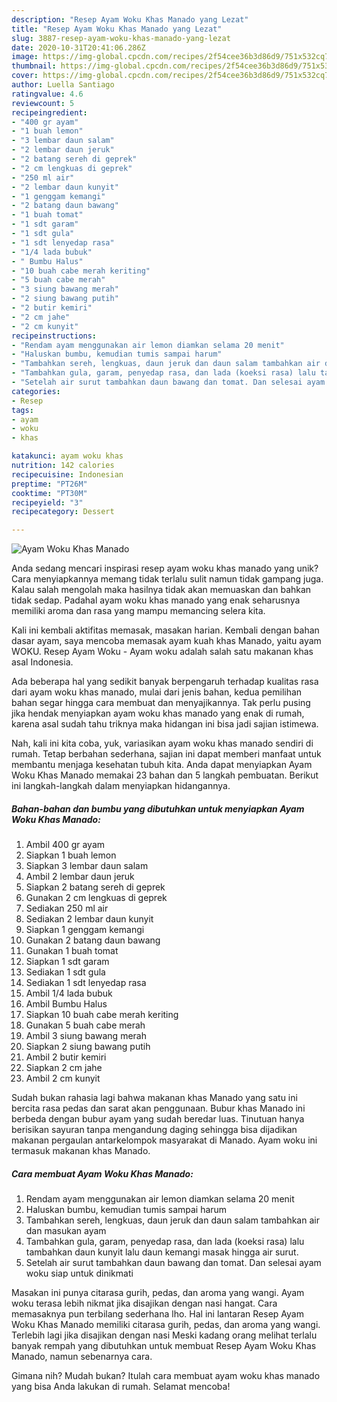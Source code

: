 ```yaml
---
description: "Resep Ayam Woku Khas Manado yang Lezat"
title: "Resep Ayam Woku Khas Manado yang Lezat"
slug: 3887-resep-ayam-woku-khas-manado-yang-lezat
date: 2020-10-31T20:41:06.286Z
image: https://img-global.cpcdn.com/recipes/2f54cee36b3d86d9/751x532cq70/ayam-woku-khas-manado-foto-resep-utama.jpg
thumbnail: https://img-global.cpcdn.com/recipes/2f54cee36b3d86d9/751x532cq70/ayam-woku-khas-manado-foto-resep-utama.jpg
cover: https://img-global.cpcdn.com/recipes/2f54cee36b3d86d9/751x532cq70/ayam-woku-khas-manado-foto-resep-utama.jpg
author: Luella Santiago
ratingvalue: 4.6
reviewcount: 5
recipeingredient:
- "400 gr ayam"
- "1 buah lemon"
- "3 lembar daun salam"
- "2 lembar daun jeruk"
- "2 batang sereh di geprek"
- "2 cm lengkuas di geprek"
- "250 ml air"
- "2 lembar daun kunyit"
- "1 genggam kemangi"
- "2 batang daun bawang"
- "1 buah tomat"
- "1 sdt garam"
- "1 sdt gula"
- "1 sdt lenyedap rasa"
- "1/4 lada bubuk"
- " Bumbu Halus"
- "10 buah cabe merah keriting"
- "5 buah cabe merah"
- "3 siung bawang merah"
- "2 siung bawang putih"
- "2 butir kemiri"
- "2 cm jahe"
- "2 cm kunyit"
recipeinstructions:
- "Rendam ayam menggunakan air lemon diamkan selama 20 menit"
- "Haluskan bumbu, kemudian tumis sampai harum"
- "Tambahkan sereh, lengkuas, daun jeruk dan daun salam tambahkan air dan masukan ayam"
- "Tambahkan gula, garam, penyedap rasa, dan lada (koeksi rasa) lalu tambahkan daun kunyit lalu daun kemangi masak hingga air surut."
- "Setelah air surut tambahkan daun bawang dan tomat. Dan selesai ayam woku siap untuk dinikmati"
categories:
- Resep
tags:
- ayam
- woku
- khas

katakunci: ayam woku khas 
nutrition: 142 calories
recipecuisine: Indonesian
preptime: "PT26M"
cooktime: "PT30M"
recipeyield: "3"
recipecategory: Dessert

---
```



![Ayam Woku Khas Manado](https://img-global.cpcdn.com/recipes/2f54cee36b3d86d9/751x532cq70/ayam-woku-khas-manado-foto-resep-utama.jpg)

Anda sedang mencari inspirasi resep ayam woku khas manado yang unik? Cara menyiapkannya memang tidak terlalu sulit namun tidak gampang juga. Kalau salah mengolah maka hasilnya tidak akan memuaskan dan bahkan tidak sedap. Padahal ayam woku khas manado yang enak seharusnya memiliki aroma dan rasa yang mampu memancing selera kita.

Kali ini kembali aktifitas memasak, masakan harian. Kembali dengan bahan dasar ayam, saya mencoba memasak ayam kuah khas Manado, yaitu ayam WOKU. Resep Ayam Woku - Ayam woku adalah salah satu makanan khas asal Indonesia.

Ada beberapa hal yang sedikit banyak berpengaruh terhadap kualitas rasa dari ayam woku khas manado, mulai dari jenis bahan, kedua pemilihan bahan segar hingga cara membuat dan menyajikannya. Tak perlu pusing jika hendak menyiapkan ayam woku khas manado yang enak di rumah, karena asal sudah tahu triknya maka hidangan ini bisa jadi sajian istimewa.


Nah, kali ini kita coba, yuk, variasikan ayam woku khas manado sendiri di rumah. Tetap berbahan sederhana, sajian ini dapat memberi manfaat untuk membantu menjaga kesehatan tubuh kita. Anda dapat menyiapkan Ayam Woku Khas Manado memakai 23 bahan dan 5 langkah pembuatan. Berikut ini langkah-langkah dalam menyiapkan hidangannya.

<!--inarticleads1-->

##### Bahan-bahan dan bumbu yang dibutuhkan untuk menyiapkan Ayam Woku Khas Manado:

1. Ambil 400 gr ayam
1. Siapkan 1 buah lemon
1. Siapkan 3 lembar daun salam
1. Ambil 2 lembar daun jeruk
1. Siapkan 2 batang sereh di geprek
1. Gunakan 2 cm lengkuas di geprek
1. Sediakan 250 ml air
1. Sediakan 2 lembar daun kunyit
1. Siapkan 1 genggam kemangi
1. Gunakan 2 batang daun bawang
1. Gunakan 1 buah tomat
1. Siapkan 1 sdt garam
1. Sediakan 1 sdt gula
1. Sediakan 1 sdt lenyedap rasa
1. Ambil 1/4 lada bubuk
1. Ambil  Bumbu Halus
1. Siapkan 10 buah cabe merah keriting
1. Gunakan 5 buah cabe merah
1. Ambil 3 siung bawang merah
1. Siapkan 2 siung bawang putih
1. Ambil 2 butir kemiri
1. Siapkan 2 cm jahe
1. Ambil 2 cm kunyit


Sudah bukan rahasia lagi bahwa makanan khas Manado yang satu ini bercita rasa pedas dan sarat akan penggunaan. Bubur khas Manado ini berbeda dengan bubur ayam yang sudah beredar luas. Tinutuan hanya berisikan sayuran tanpa mengandung daging sehingga bisa dijadikan makanan pergaulan antarkelompok masyarakat di Manado. Ayam woku ini termasuk makanan khas Manado. 

<!--inarticleads2-->

##### Cara membuat Ayam Woku Khas Manado:

1. Rendam ayam menggunakan air lemon diamkan selama 20 menit
1. Haluskan bumbu, kemudian tumis sampai harum
1. Tambahkan sereh, lengkuas, daun jeruk dan daun salam tambahkan air dan masukan ayam
1. Tambahkan gula, garam, penyedap rasa, dan lada (koeksi rasa) lalu tambahkan daun kunyit lalu daun kemangi masak hingga air surut.
1. Setelah air surut tambahkan daun bawang dan tomat. Dan selesai ayam woku siap untuk dinikmati


Masakan ini punya citarasa gurih, pedas, dan aroma yang wangi. Ayam woku terasa lebih nikmat jika disajikan dengan nasi hangat. Cara memasaknya pun terbilang sederhana lho. Hal ini lantaran Resep Ayam Woku Khas Manado memiliki citarasa gurih, pedas, dan aroma yang wangi. Terlebih lagi jika disajikan dengan nasi Meski kadang orang melihat terlalu banyak rempah yang dibutuhkan untuk membuat Resep Ayam Woku Khas Manado, namun sebenarnya cara. 

Gimana nih? Mudah bukan? Itulah cara membuat ayam woku khas manado yang bisa Anda lakukan di rumah. Selamat mencoba!
